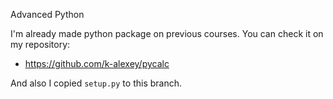 Advanced Python

I'm already made python package on previous courses.
You can check it on my repository:
* https://github.com/k-alexey/pycalc

And also I copied `setup.py` to this branch.